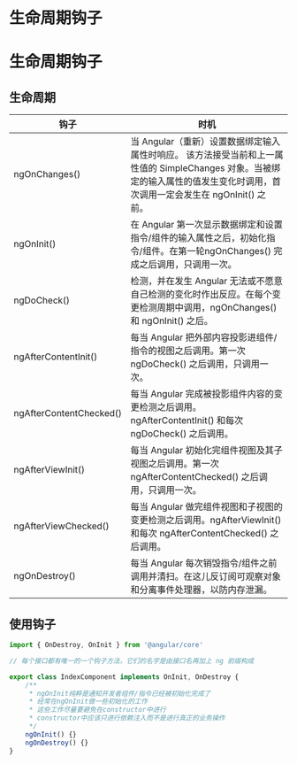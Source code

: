 # 生命周期钩子

# 生命周期钩子

## 生命周期

| 钩子                    | 时机                                                         |
| ----------------------- | ------------------------------------------------------------ |
| ngOnChanges()           | 当 Angular（重新）设置数据绑定输入属性时响应。 该方法接受当前和上一属性值的 SimpleChanges 对象。当被绑定的输入属性的值发生变化时调用，首次调用一定会发生在 ngOnInit() 之前。 |
| ngOnInit()              | 在 Angular 第一次显示数据绑定和设置指令/组件的输入属性之后，初始化指令/组件。在第一轮ngOnChanges() 完成之后调用，只调用一次。 |
| ngDoCheck()             | 检测，并在发生 Angular 无法或不愿意自己检测的变化时作出反应。在每个变更检测周期中调用，ngOnChanges() 和 ngOnInit() 之后。 |
| ngAfterContentInit()    | 每当 Angular 把外部内容投影进组件/指令的视图之后调用。第一次 ngDoCheck() 之后调用，只调用一次。 |
| ngAfterContentChecked() | 每当 Angular 完成被投影组件内容的变更检测之后调用。ngAfterContentInit() 和每次 ngDoCheck() 之后调用。 |
| ngAfterViewInit()       | 每当 Angular 初始化完组件视图及其子视图之后调用。第一次 ngAfterContentChecked() 之后调用，只调用一次。 |
| ngAfterViewChecked()    | 每当 Angular 做完组件视图和子视图的变更检测之后调用。ngAfterViewInit() 和每次 ngAfterContentChecked() 之后调用。 |
| ngOnDestroy()           | 每当 Angular 每次销毁指令/组件之前调用并清扫。在这儿反订阅可观察对象和分离事件处理器，以防内存泄漏。 |



## 使用钩子

```typescript
import { OnDestroy, OnInit } from '@angular/core'

// 每个接口都有唯一的一个钩子方法，它们的名字是由接口名再加上 ng 前缀构成

export class IndexComponent implements OnInit, OnDestroy {
    /**
     * ngOnInit纯粹是通知开发者组件/指令已经被初始化完成了
     * 经常在ngOnInit做一些初始化的工作
     * 这些工作尽量要避免在constructor中进行
     * constructor中应该只进行依赖注入而不是进行真正的业务操作
     */
    ngOnInit() {}
    ngOnDestroy() {}
}
```

